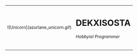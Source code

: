 <table>
  <tr>
    <td>
      ![Unicorn](azurlane_unicorn.gif)
    </td>
    <td>
      <h1>DEKXISOSTA</h1>
      <h6>Hobbyist Programmer</h6>
    </td>
  </tr>
</table>


<!---
Dekxisosta/Dekxisosta is a ✨ special ✨ repository because its `README.md` (this file) appears on your GitHub profile.
You can click the Preview link to take a look at your changes.
--->

